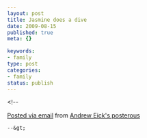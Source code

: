 ```yaml
--- 
layout: post
title: Jasmine does a dive
date: 2009-08-15
published: true
meta: {}

keywords: 
- family
type: post
categories: 
- family
status: publish
---
```

&lt;!--  

  [Posted via email](http://posterous.com)   from [Andrew Eick's posterous](http://andreweick.posterous.com/jasmine-does-a-dive)  

    --&gt;
